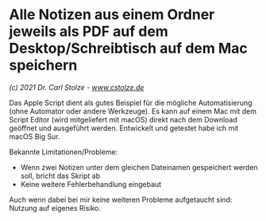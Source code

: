 # Alle Notizen aus einem Ordner jeweils als PDF auf dem Desktop/Schreibtisch auf dem Mac speichern
_(c) 2021 Dr. Carl Stolze - www.cstolze.de_

Das Apple Script dient als gutes Beispiel für die mögliche Automatisierung (ohne Automator oder andere Werkzeuge). Es kann auf einem Mac mit dem Script Editor (wird mitgeliefert mit macOS) direkt nach dem Download geöffnet und ausgeführt werden. Entwickelt und getestet habe ich mit macOS Big Sur. 

Bekannte Limitationen/Probleme:
- Wenn zwei Notizen unter dem gleichen Dateinamen gespeichert werden soll, bricht das Skript ab
- Keine weitere Fehlerbehandlung eingebaut

Auch wenn dabei bei mir keine weiteren Probleme aufgetaucht sind: Nutzung auf eigenes Risiko.
